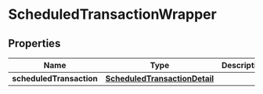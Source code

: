 
# ScheduledTransactionWrapper

## Properties
Name | Type | Description | Notes
------------ | ------------- | ------------- | -------------
**scheduledTransaction** | [**ScheduledTransactionDetail**](ScheduledTransactionDetail.md) |  | 



